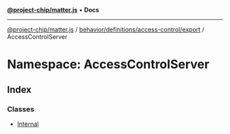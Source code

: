[**@project-chip/matter.js**](../../../../../../README.md) • **Docs**

***

[@project-chip/matter.js](../../../../../../modules.md) / [behavior/definitions/access-control/export](../../README.md) / AccessControlServer

# Namespace: AccessControlServer

## Index

### Classes

- [Internal](classes/Internal.md)
